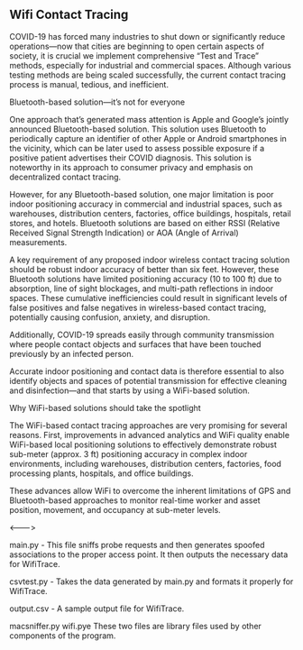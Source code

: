 

<h2>Wifi Contact Tracing</h2>

COVID-19 has forced many industries to shut down or significantly reduce operations—now that cities are beginning to open certain aspects of society, it is crucial we implement comprehensive “Test and Trace” methods, especially for industrial and commercial spaces. Although various testing methods are being scaled successfully, the current contact tracing process is manual, tedious, and inefficient.

Bluetooth-based solution—it’s not for everyone

One approach that’s generated mass attention is Apple and Google’s jointly announced Bluetooth-based solution. This solution uses Bluetooth to periodically capture an identifier of other Apple or Android smartphones in the vicinity, which can be later used to assess possible exposure if a positive patient advertises their COVID diagnosis. This solution is noteworthy in its approach to consumer privacy and emphasis on decentralized contact tracing.

However, for any Bluetooth-based solution, one major limitation is poor indoor positioning accuracy in commercial and industrial spaces, such as warehouses, distribution centers, factories, office buildings, hospitals, retail stores, and hotels. Bluetooth solutions are based on either RSSI (Relative Received Signal Strength Indication) or AOA (Angle of Arrival) measurements.

A key requirement of any proposed indoor wireless contact tracing solution should be robust indoor accuracy of better than six feet. However, these Bluetooth solutions have limited positioning accuracy (10 to 100 ft) due to absorption, line of sight blockages, and multi-path reflections in indoor spaces. These cumulative inefficiencies could result in significant levels of false positives and false negatives in wireless-based contact tracing, potentially causing confusion, anxiety, and disruption.

Additionally, COVID-19 spreads easily through community transmission where people contact objects and surfaces that have been touched previously by an infected person.

Accurate indoor positioning and contact data is therefore essential to also identify objects and spaces of potential transmission for effective cleaning and disinfection—and that starts by using a WiFi-based solution.

Why WiFi-based solutions should take the spotlight

The WiFi-based contact tracing approaches are very promising for several reasons.
First, improvements in advanced analytics and WiFi quality enable WiFi-based local positioning solutions to effectively demonstrate robust sub-meter (approx. 3 ft) positioning accuracy in complex indoor environments, including warehouses, distribution centers, factories, food processing plants, hospitals, and office buildings.

These advances allow WiFi to overcome the inherent limitations of GPS and Bluetooth-based approaches to monitor real-time worker and asset position, movement, and occupancy at sub-meter levels.


<--->

main.py - This file sniffs probe requests and then generates spoofed associations to the proper access point. It then outputs the necessary data for WifiTrace.

csvtest.py - Takes the data generated by main.py and formats it properly for WifiTrace.

output.csv - A sample output file for WifiTrace.

macsniffer.py wifi.pye These two files are library files used by other components of the program.


